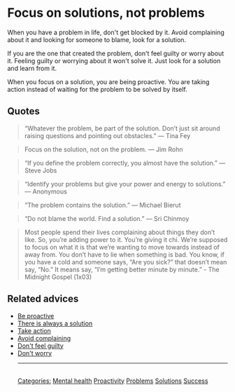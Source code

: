 # Focus on solutions, not problems

When you have a problem in life, don't get blocked by it. Avoid complaining about it and looking for someone to blame, look for a solution.

If you are the one that created the problem, don't feel guilty or worry about it. Feeling guilty or worrying about it won't solve it. Just look for a solution and learn from it.

When you focus on a solution, you are being proactive. You are taking action instead of waiting for the problem to be solved by itself.

## Quotes

> “Whatever the problem, be part of the solution. Don’t just sit around raising questions and pointing out obstacles.” ― Tina Fey

> Focus on the solution, not on the problem. ― Jim Rohn

> “If you define the problem correctly, you almost have the solution.” ― Steve Jobs

> “Identify your problems but give your power and energy to solutions.” ― Anonymous

> “The problem contains the solution.” ― Michael Bierut

> “Do not blame the world. Find a solution.” ― Sri Chinmoy

> Most people spend their lives complaining about things they don’t like. So, you’re adding power to it. You’re giving it chi. We’re supposed to focus on what it is that we’re wanting to move towards instead of away from. You don’t have to lie when something is bad. You know, if you have a cold and someone says, “Are you sick?” that doesn’t mean say, “No.” It means say, “I’m getting better minute by minute.” - The Midnight Gospel (1x03)

## Related advices

- [Be proactive](Be%20proactive/index.md)
- [There is always a solution](There%20is%20always%20a%20solution/index.md)
- [Take action](Take%20action/index.md)
- [Avoid complaining](Avoid%20complaining/index.md)
- [Don't feel guilty](Don't%20feel%20guilty/index.md)
- [Don't worry](Don't%20worry/index.md)<hr/><br/>[Categories:](Categories/index.md) [Mental health](Categories/Mental%20health.md) [Proactivity](Categories/Proactivity.md) [Problems](Categories/Problems.md) [Solutions](Categories/Solutions.md) [Success](Categories/Success.md)